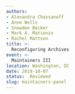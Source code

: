 ```yaml
---
authors:
- Alexandra Chassanoff
- Anne Wells
- Snowden Becker
- Mark A. Matienzo
- Rachel Mattson
title: >-
  Reconfiguring Archives
event: >-
  Maintainers III
location: Washington, DC
date: 2019-10-07
status:  Reviewed
slug: maintainers-panel
---
```

